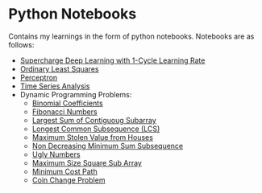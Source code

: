 # Python Notebooks
Contains my learnings in the form of python notebooks.
Notebooks are as follows:
+ [Supercharge Deep Learning with 1-Cycle Learning Rate](supercharge_series/supercharge_learning_lr.ipynb)
+ [Ordinary Least Squares](ols/ols_notebook.ipynb)
+ [Perceptron](perceptron/perceptron_notebook.ipynb)
+ [Time Series Analysis](time_series_analysis/Time_Series_Analysis.ipynb)
+ Dynamic Programming Problems:
  + [Binomial Coefficients](dynamic_programming/binomial_coefficient.ipynb)
  + [Fibonacci Numbers](dynamic_programming/fibonacci_numbers.ipynb)
  + [Largest Sum of Contiguoug Subarray](dynamic_programming/largest_sum_contiguous_subarray.ipynb)
  + [Longest Common Subsequence (LCS)](dynamic_programming/longest_common_subsequence_lcs.ipynb)
  + [Maximum Stolen Value from Houses](dynamic_programming/max_stolen_value.ipynb)
  + [Non Decreasing Minimum Sum Subsequence](dynamic_programming/non_decreasing_min_sum.ipynb)
  + [Ugly Numbers](dynamic_programming/ugly_numbers.ipynb)
  + [Maximum Size Square Sub Array](dynamic_programming/max_size_square_sub_matrix.ipynb)
  + [Minimum Cost Path](dynamic_programming/min_cost_path.ipynb)
  + [Coin Change Problem](dynamic_programming/coin_change.ipynb)
